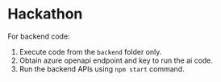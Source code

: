 # Hackathon

For backend code:

1. Execute code from the `backend` folder only.
2. Obtain azure openapi endpoint and key to run the ai code.
3. Run the backend APIs using `npm start` command.

